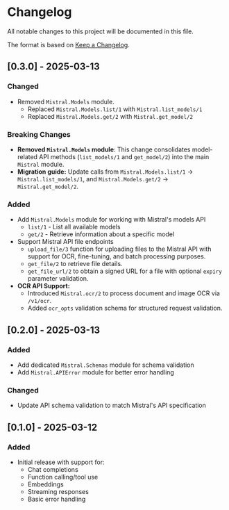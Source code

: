 # Changelog

All notable changes to this project will be documented in this file.

The format is based on [Keep a Changelog](https://keepachangelog.com/en/1.0.0/).

## [0.3.0] - 2025-03-13

### Changed

- Removed `Mistral.Models` module.
  - Replaced `Mistral.Models.list/1` with `Mistral.list_models/1`
  - Replaced `Mistral.Models.get/2` with `Mistral.get_model/2`

### Breaking Changes

- **Removed `Mistral.Models` module**: This change consolidates model-related API methods (`list_models/1` and `get_model/2`) into the main `Mistral` module.
- **Migration guide:** Update calls from `Mistral.Models.list/1` → `Mistral.list_models/1`, and `Mistral.Models.get/2` → `Mistral.get_model/2`.

### Added

- Add `Mistral.Models` module for working with Mistral's models API
  - `list/1` - List all available models
  - `get/2` - Retrieve information about a specific model
- Support Mistral API file endpoints
  - `upload_file/3` function for uploading files to the Mistral API with support for OCR, fine-tuning, and batch processing purposes.
  - `get_file/2` to retrieve file details.
  - `get_file_url/2` to obtain a signed URL for a file with optional `expiry` parameter validation.
- **OCR API Support:**
  - Introduced `Mistral.ocr/2` to process document and image OCR via `/v1/ocr`.
  - Added `ocr_opts` validation schema for structured request validation.

## [0.2.0] - 2025-03-13

### Added

- Add dedicated `Mistral.Schemas` module for schema validation
- Add `Mistral.APIError` module for better error handling

### Changed

- Update API schema validation to match Mistral's API specification

## [0.1.0] - 2025-03-12

### Added

- Initial release with support for:
  - Chat completions
  - Function calling/tool use
  - Embeddings
  - Streaming responses
  - Basic error handling
